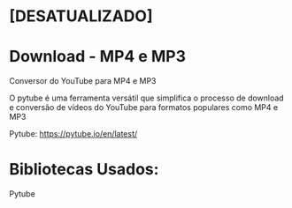 # [DESATUALIZADO]
# Download - MP4 e MP3
 Conversor do YouTube para MP4 e MP3

O pytube é uma ferramenta versátil que simplifica o processo de download e conversão de vídeos do YouTube para formatos populares como MP4 e MP3

Pytube: https://pytube.io/en/latest/
# Bibliotecas Usados:
Pytube
